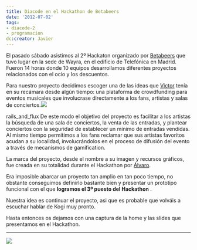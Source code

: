 ```yaml
---
title: Diacode en el Hackathon de Betabeers
date: '2012-07-02'
tags:
- diacode-2
- programacion
dc:creator: Javier
---
```


El pasado sábado asistimos al 2º Hackaton organizado por 
[Betabeers](http://betabeers.com) que tuvo lugar en la sede de Wayra, en el edificio de Telefónica en Madrid. Fueron 14 horas donde 10 equipos desarrollamos diferentes proyectos relacionados con el ocio y los descuentos.

Para nuestro proyecto decidimos escoger una de las ideas que 
[Victor](http://twitter.com/hopsor) tenía en su recámara desde algún tiempo: una plataforma de 
crowdfunding para eventos musicales que involucrase directamente a los fans, artistas y salas de conciertos.![](http://blog.diacode.com/wp-content/uploads/2012/07/205387_439547692733743_1216996127_n.jpeg)

rails_and_flux
De este modo el objetivo del proyecto es facilitar a los artistas la búsqueda de una sala de conciertos, la venta de las entradas, y plantear conciertos con la seguridad de establecer un mínimo de entradas vendidas. Al mismo tiempo permitimos a los fans reclamar que sus artistas favoritos acudan a su localidad, involucrándolos en el proceso de difusión del evento a través de mecanismos de 
gamification.

La marca del proyecto, desde el nombre a su imagen y recursos gráficos, fue creada en su totalidad durante el Hackathon por 
[Álvaro](http://twitter.com/alvaroyuste).

Era imposible abarcar un proyecto tan amplio en tan poco tiempo, no obstante conseguimos definirlo bastante bien y presentar un prototipo funcional con el que 
**logramos el 3º puesto del Hackathon**
.

Nuestra idea es continuar el proyecto, asi que es probable que volváis a escuchar hablar de Kogi muy pronto.

Hasta entonces os dejamos con una captura de la home y las 
slides que presentamos en el Hackathon.




****


[![](http://blog.diacode.com/wp-content/uploads/2012/07/kogi_home.jpg)](http://blog.diacode.com/wp-content/uploads/2012/07/kogi_home.jpg)
